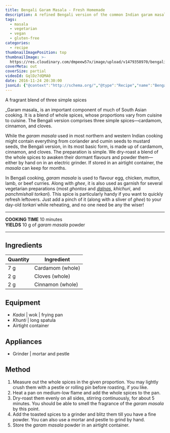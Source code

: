 ```yaml
---
title: Bengali Garam Masala - Fresh Homemade
description: A refined Bengali version of the common Indian garam masala made with just three spices. A pinch can transform your vegetables or protein.
tags:
  - masala
  - vegetarian
  - vegan
  - gluten-free
categories:
  - recipe
thumbnailImagePosition: top
thumbnailImage: >-
  https://res.cloudinary.com/dmpeew57x/image/upload/v1479358970/bengali-garam-masala_thumbnail_ntkhde.jpg
coverMeta: out
coverSize: partial
videoId: GqlDz7dQMA0
date: 2016-11-24 20:30:00
jsonLd: {"@context":"http://schema.org/","@type":"Recipe","name":"Bengali garam masala","author":"Bong Eats","image":"https://res.cloudinary.com/dmpeew57x/image/upload/v1479358970/bengali-garam-masala-cover-small_r61kr3.jpg","description":"The Bengali _garam masala_ contains just three simple ingredients.","prepTime":"PT5M","totalTime":"PT10M","recipeYield":"10 g","recipeIngredient":["Cardamom 7	g","Cloves 2	g","Cinnamon 2 g"],"recipeInstructions":["1 Measure out the whole spices in the given proportion. You may lightly crush them with a pestle or rolling pin, if you like.","2 Heat a pan on medium-low and add the whole spices.","3 Dry-roast them evenly on all sides, stirring continuously. This should take about 5 minutes.","4 Add the toasted spices to a grinder and blitz them till you have a fine powder. You can also use a mortar and pestle.","5 Store the garam masala powder in an airtight container for up to 2 months."]}
---
```




<p class="post-byline">A fragrant blend of three simple spices</p>

<p class="post-intro">_Garam masala_ is an important component of much of South Asian cooking. It is a blend of whole spices, whose proportions vary from cuisine to cuisine. The Bengali version comprises three simple spices—cardamom, cinnamon, and cloves.</p>

<!-- more -->
<span class="dropcap">W</span>hile the _garam masala_ used in most northern and western Indian cooking might contain everything from coriander and cumin seeds to mustard seeds, the Bengali version, in its most basic form, is made up of cardamom, cinnamon, and cloves. The preparation is simple. We dry-roast a blend of the whole spices to awaken their dormant flavours and powder them—either by hand on in an electric grinder. If stored in an airtight container, the _masala_ can keep for months.  

In Bengali cooking, _garam masala_ is used to flavour egg, chicken, mutton, lamb, or beef curries. Along with _ghee_, it is also used as garnish for several vegetarian preparations (most _ghontos_ and [_dalnas_](/tags/dalna/ "Bengali dalna recipes"), _khichuri_, and _panchmishali torkari_). This spice is particularly handy if you want to quickly refresh leftovers. Just add a pinch of it (along with a sliver of _ghee_) to your day-old _torkari_ while reheating, and no one need be any the wiser!

***

**COOKING TIME** 10 minutes   
**YIELDS** 10 g of _garam masala_ powder

***
## Ingredients
| Quantity | Ingredient       |
|----------|------------------|
|      7 g | Cardamom (whole) |
|      2 g | Cloves (whole)   |
|      2 g | Cinnamon (whole) |

## Equipment
- _Kadai_ | wok | frying pan
- _Khunti_ | long spatula
- Airtight container

## Appliances
- Grinder | mortar and pestle

## Method
1. Measure out the whole spices in the given proportion. You may lightly crush them with a pestle or rolling pin before roasting, if you like.
2. Heat a pan on medium-low flame and add the whole spices to the pan.
3. Dry-roast them evenly on all sides, stirring continuously, for about 5 minutes. You should be able to smell the fragrance of the _garam masala_ by this point.
4. Add the toasted spices to a grinder and blitz them till you have a fine powder. You can also use a mortar and pestle to grind by hand.
5. Store the _garam masala_ powder in an airtight container.
